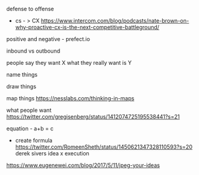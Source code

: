 defense to offense

- cs - > CX https://www.intercom.com/blog/podcasts/nate-brown-on-why-proactive-cx-is-the-next-competitive-battleground/

positive and negative - prefect.io

inbound vs outbound

people say they want X what they really want is Y

name things

draw things

map things https://nesslabs.com/thinking-in-maps

what people want https://twitter.com/gregisenberg/status/1412074725195538441?s=21

equation - a+b = c

- create formula https://twitter.com/RomeenSheth/status/1450621347328110593?s=20
  derek sivers idea x execution

https://www.eugenewei.com/blog/2017/5/11/jpeg-your-ideas
